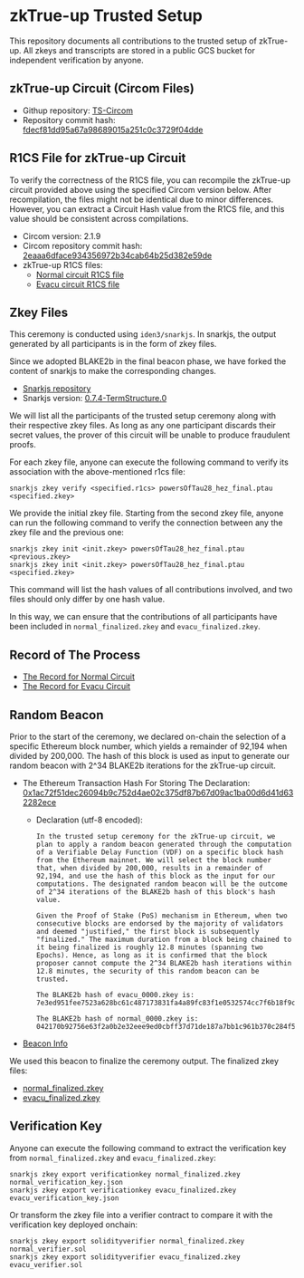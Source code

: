 # zkTrue-up Trusted Setup

This repository documents all contributions to the trusted setup of zkTrue-up. All zkeys and transcripts are stored in a public GCS bucket for independent verification by anyone.

## zkTrue-up Circuit (Circom Files)

*   Githup repository: [TS-Circom](https://github.com/term-structure/TS-Circom)
*   Repository commit hash: [fdecf81dd95a67a98689015a251c0c3729f04dde](https://github.com/term-structure/TS-Circom/tree/fdecf81dd95a67a98689015a251c0c3729f04dde)

## R1CS File for zkTrue-up Circuit

To verify the correctness of the R1CS file, you can recompile the zkTrue-up circuit provided above using the specified Circom version below. After recompilation, the files might not be identical due to minor differences. However, you can extract a Circuit Hash value from the R1CS file, and this value should be consistent across compilations.

*   Circom version: 2.1.9
*   Circom repository commit hash: [2eaaa6dface934356972b34cab64b25d382e59de](https://github.com/iden3/circom/tree/2eaaa6dface934356972b34cab64b25d382e59de)
*   zkTrue-up R1CS files:
    *   [Normal circuit R1CS file](https://storage.googleapis.com/trusted-setup.v1.zktrue-up.ts.finance/normal.r1cs)
    *   [Evacu circuit R1CS file](https://storage.googleapis.com/trusted-setup.v1.zktrue-up.ts.finance/evacu.r1cs)
    
## Zkey Files

This ceremony is conducted using `iden3/snarkjs`. In snarkjs, the output generated by all participants is in the form of zkey files.

Since we adopted BLAKE2b in the final beacon phase, we have forked the content of snarkjs to make the corresponding changes.

*   [Snarkjs repository](https://github.com/term-structure/snarkjs)
*   Snarkjs version: [0.7.4-TermStructure.0](https://github.com/term-structure/snarkjs/releases/tag/v0.7.4-TermStructure.0)

We will list all the participants of the trusted setup ceremony along with their respective zkey files. As long as any one participant discards their secret values, the prover of this circuit will be unable to produce fraudulent proofs.

For each zkey file, anyone can execute the following command to verify its association with the above-mentioned r1cs file:

```
snarkjs zkey verify <specified.r1cs> powersOfTau28_hez_final.ptau <specified.zkey>
```

We provide the initial zkey file. Starting from the second zkey file, anyone can run the following command to verify the connection between any the zkey file and the previous one:

```
snarkjs zkey init <init.zkey> powersOfTau28_hez_final.ptau <previous.zkey>
snarkjs zkey init <init.zkey> powersOfTau28_hez_final.ptau <specified.zkey>
```

This command will list the hash values of all contributions involved, and two files should only differ by one hash value.

In this way, we can ensure that the contributions of all participants have been included in `normal_finalized.zkey` and `evacu_finalized.zkey`.

## Record of The Process

*   [The Record for Normal Circuit](records/normal.md)
*   [The Record for Evacu Circuit](records/evacu.md)

## Random Beacon

Prior to the start of the ceremony, we declared on-chain the selection of a specific Ethereum block number, which yields a remainder of 92,194 when divided by 200,000. The hash of this block is used as input to generate our random beacon with 2^34 BLAKE2b iterations for the zkTrue-up circuit.

*   The Ethereum Transaction Hash For Storing The Declaration: [0x1ac72f51dec26094b9c752d4ae02c375df87b67d09ac1ba00d6d41d632282ece](https://etherscan.io/tx/0x1ac72f51dec26094b9c752d4ae02c375df87b67d09ac1ba00d6d41d632282ece)

    *   Declaration (utf-8 encoded):

        ```
        In the trusted setup ceremony for the zkTrue-up circuit, we plan to apply a random beacon generated through the computation of a Verifiable Delay Function (VDF) on a specific block hash from the Ethereum mainnet. We will select the block number that, when divided by 200,000, results in a remainder of 92,194, and use the hash of this block as the input for our computations. The designated random beacon will be the outcome of 2^34 iterations of the BLAKE2b hash of this block's hash value.

        Given the Proof of Stake (PoS) mechanism in Ethereum, when two consecutive blocks are endorsed by the majority of validators and deemed "justified," the first block is subsequently "finalized." The maximum duration from a block being chained to it being finalized is roughly 12.8 minutes (spanning two Epochs). Hence, as long as it is confirmed that the block proposer cannot compute the 2^34 BLAKE2b hash iterations within 12.8 minutes, the security of this random beacon can be trusted.

        The BLAKE2b hash of evacu_0000.zkey is: 7e3ed951fee7523a628bc61c487173831fa4a89fc83f1e0532574cc7f6b18f9cfe26ad070f28e26f34a24c289d4a9359ca85a40e84df6d5e16cf99aebf1e0ba1

        The BLAKE2b hash of normal_0000.zkey is: 042170b92756e63f2a0b2e32eee9ed0cbff37d71de187a7bb1c961b370c284f53e8969f6b2fe07c04d5f3cc6c50adb5f444af244d13ca24753b769ec2d6359c2
        ```

*   [Beacon Info](beacon_info.md)

We used this beacon to finalize the ceremony output. The finalized zkey files:

*   [normal_finalized.zkey](https://storage.googleapis.com/trusted-setup.v1.zktrue-up.ts.finance/normal_finalized.zkey)
*   [evacu_finalized.zkey](https://storage.googleapis.com/trusted-setup.v1.zktrue-up.ts.finance/evacu_finalized.zkey)

## Verification Key

Anyone can execute the following command to extract the verification key from `normal_finalized.zkey` and `evacu_finalized.zkey`:

```
snarkjs zkey export verificationkey normal_finalized.zkey normal_verification_key.json
snarkjs zkey export verificationkey evacu_finalized.zkey evacu_verification_key.json
```


Or transform the zkey file into a verifier contract to compare it with the verification key deployed onchain:

```
snarkjs zkey export solidityverifier normal_finalized.zkey normal_verifier.sol
snarkjs zkey export solidityverifier evacu_finalized.zkey evacu_verifier.sol
```